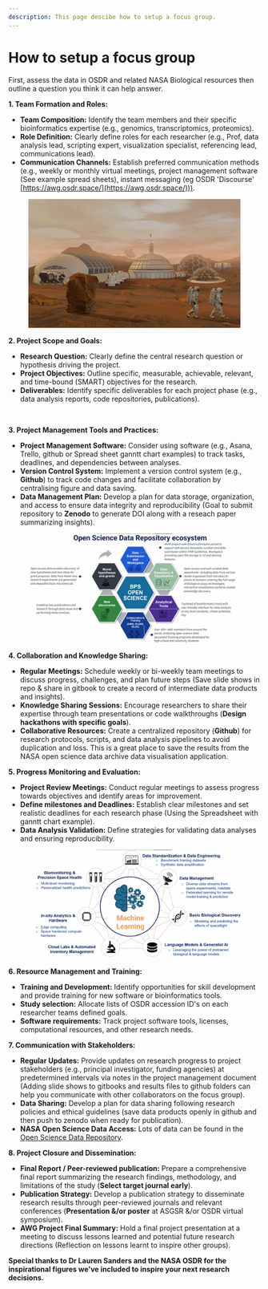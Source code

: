 ```yaml
---
description: This page descibe how to setup a focus group.
---
```


# How to setup a focus group

First, assess the data in OSDR and related NASA Biological resources then outline a question you think it can help answer.&#x20;

**1. Team Formation and Roles:**

* **Team Composition:** Identify the team members and their specific bioinformatics expertise (e.g., genomics, transcriptomics, proteomics).
* **Role Definition:** Clearly define roles for each researcher (e.g., Prof, data analysis lead, scripting expert, visualization specialist, referencing lead, communications lead).
* **Communication Channels:** Establish preferred communication methods (e.g., weekly or monthly virtual meetings, project management software (See example spread sheets), instant messaging (eg OSDR 'Discourse' [https://awg.osdr.space/](https://awg.osdr.space/))).

<figure><img src=".gitbook/assets/image (6).png" alt="" width="563"><figcaption></figcaption></figure>

**2. Project Scope and Goals:**

* **Research Question:** Clearly define the central research question or hypothesis driving the project.
* **Project Objectives:** Outline specific, measurable, achievable, relevant, and time-bound (SMART) objectives for the research.
* **Deliverables:** Identify specific deliverables for each project phase (e.g., data analysis reports, code repositories, publications).

<figure><img src=".gitbook/assets/image (5).png" alt="" width="188"><figcaption></figcaption></figure>

**3. Project Management Tools and Practices:**

* **Project Management Software:** Consider using software (e.g., Asana, Trello, github or Spread sheet ganntt chart examples) to track tasks, deadlines, and dependencies between analyses.
* **Version Control System:** Implement a version control system (e.g., **Github**) to track code changes and facilitate collaboration by centralising figure and data saving.
* **Data Management Plan:** Develop a plan for data storage, organization, and access to ensure data integrity and reproducibility (Goal to submit repository to **Zenodo** to generate DOI along with a reseach paper summarizing insights).

<figure><img src=".gitbook/assets/image (2).png" alt=""><figcaption></figcaption></figure>



**4. Collaboration and Knowledge Sharing:**

* **Regular Meetings:** Schedule weekly or bi-weekly team meetings to discuss progress, challenges, and plan future steps (Save slide shows in repo & share in gitbook to create a record of intermediate data products and insights).
* **Knowledge Sharing Sessions:** Encourage researchers to share their expertise through team presentations or code walkthroughs (**Design hackathons with specific goals**).
* **Collaborative Resources:** Create a centralized repository (**Github**) for research protocols, scripts, and data analysis pipelines to avoid duplication and loss. This is a great place to save the results from the NASA open science data archive data visualisation application.&#x20;



**5. Progress Monitoring and Evaluation:**

* **Project Review Meetings:** Conduct regular meetings to assess progress towards objectives and identify areas for improvement.
* **Define milestones and Deadlines:** Establish clear milestones and set realistic deadlines for each research phase (Using the Spreadsheet with ganntt chart example).
* **Data Analysis Validation:** Define strategies for validating data analyses and ensuring reproducibility.



<figure><img src=".gitbook/assets/image (3).png" alt=""><figcaption></figcaption></figure>

**6. Resource Management and Training:**

* **Training and Development:** Identify opportunities for skill development and provide training for new software or bioinformatics tools.
* **Study selection:** Allocate lists of OSDR accession ID's on each researcher teams defined goals.&#x20;
* **Software requirements:** Track project software tools, licenses, computational resources, and other research needs.



**7. Communication with Stakeholders:**

* **Regular Updates:** Provide updates on research progress to project stakeholders (e.g., principal investigator, funding agencies) at predetermined intervals via notes in the project management document (Adding slide shows to gitbooks and results files to github folders can help you communicate with other collaborators on the focus group).
* **Data Sharing:** Develop a plan for data sharing following research policies and ethical guidelines (save data products openly in github and then push to zenodo when ready for publication).&#x20;
* **NASA Open Science Data Access:** Lots of data can be found in the [Open Science Data Repository](https://osdr.nasa.gov/bio/repo/search?q=\&data\_source=cgene,alsda\&data\_type=study). &#x20;



**8. Project Closure and Dissemination:**

* **Final Report / Peer-reviewed publication:** Prepare a comprehensive final report summarizing the research findings, methodology, and limitations of the study (**Select target journal early**).
* **Publication Strategy:** Develop a publication strategy to disseminate research results through peer-reviewed journals and relevant conferences (**Presentation &/or poster** at ASGSR &/or OSDR virtual symposium).
* **AWG Project Final Summary:** Hold a final project  presentation at a meeting to discuss lessons learned and potential future research directions (Reflection on lessons learnt to inspire other groups).



**Special thanks to Dr Lauren Sanders and the NASA OSDR for the inspirational figures we've included to inspire your next research decisions.**&#x20;
